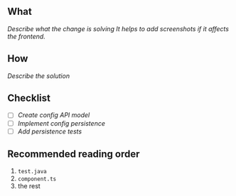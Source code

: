 ## What
*Describe what the change is solving*
*It helps to add screenshots if it affects the frontend.*

## How
*Describe the solution*

## Checklist
- [ ] *Create config API model*
- [ ] *Implement config persistence*
- [ ] *Add persistence tests*

## Recommended reading order
1. `test.java`
1. `component.ts`
1. the rest
